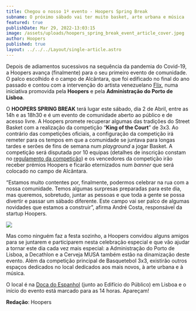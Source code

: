 ```yaml
---
title: Chegou o nosso 1º evento - Hoopers Spring Break
subname: O próximo sábado vai ter muito basket, arte urbana e música
featured: true
publishDate: Mar 29, 2022-13:03:15
image: /assets/uploads/hoopers_spring_break_event_article_cover.jpeg
author: Hoopers
published: true
layout: ../../../Layout/single-article.astro
---
```


<!--StartFragment-->

Depois de adiamentos sucessivos na sequência da pandemia do Covid-19, a Hoopers avança (finalmente) para o seu primeiro evento de comunidade. O palco escolhido é o campo de Alcântara, que foi edificado no final do ano passado e contou com a intervenção do artista venezuelano [Flix](http://flixrobotico), numa iniciativa promovida pela **Hoopers** e pela **Administração do Porto de Lisboa**.

<!--EndFragment-->

<!--StartFragment-->

O **HOOPERS SPRING BREAK** terá lugar este sábado, dia 2 de Abril, entre as 14h e as 18h30 e é um evento de comunidade aberto ao público e de acesso livre. A Hoopers promete recuperar algumas das tradições do Street Basket com a realização da competição “**King of the Court**” de 3x3. Ao contrário das competições oficiais, a configuração da competição irá remeter para os tempos em que a comunidade se juntava para longas tardes e serões de fins de semana num _playground_ a jogar Basket. A competição será disputada por 10 equipas (detalhes de inscrição constam no [regulamento da competição](https://docdro.id/sckpaJg)) e os vencedores da competição irão receber prémios Hoopers e ficarão eternizados num _banner_ que será colocado no campo de Alcântara.

<!--EndFragment-->

<!--StartFragment-->

“Estamos muito contentes por, finalmente, podermos celebrar na rua com a nossa comunidade. Temos algumas surpresas preparadas para este dia, mas queremos, sobretudo, juntar as pessoas e que toda a gente se possa divertir e passar um sábado diferente. Este campo vai ser palco de algumas novidades que estamos a construir”, afirma André Costa, responsável da startup Hoopers.

<!--EndFragment-->

![](/assets/uploads/agenda.jpg)

<!--StartFragment-->

Mas como ninguém faz a festa sozinho, a Hoopers convidou alguns amigos para se juntarem e participarem nesta celebração especial e que vão ajudar a tornar este dia cada vez mais especial: a Administração do Porto de Lisboa, a Decathlon e a Cerveja MUSA também estão na dinamização deste evento. Além da competição principal de Basquetebol 3x3, existirão outros espaços dedicados no local dedicados aos mais novos, à arte urbana e à música.

<!--EndFragment-->

<!--StartFragment-->

O local é na [Doca do Espanhol](https://goo.gl/maps/WsytofVHg4rBgdrc7) (junto ao Edifício do Público) em Lisboa e o início do evento está marcado para as 14 horas. Apareçam!

<!--EndFragment-->

<!--StartFragment-->

**Redação**: Hoopers

<!--EndFragment-->
